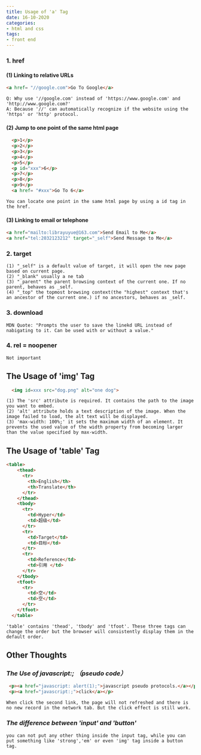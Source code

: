 ```yaml
---
title: Usage of 'a' Tag
date: 16-10-2020
categories: 
- html and css
tags:
- front end
---
```


### 1. href

#### (1) Linking to relative URLs
```html
<a href= "//google.com">Go To Google</a>
```
	Q: Why use '//google.com' instead of 'https://www.google.com' and 'http://www.google.com?'
    A: Because '//' can automatically recognize if the website using the 'https' or 'http' protocol.

#### (2) Jump to one point of the same html page
```html
  <p>1</p>
  <p>2</p>
  <p>3</p>
  <p>4</p>
  <p>5</p>
  <p id="xxx">6</p>
  <p>7</p>
  <p>8</p>
  <p>9</p>
  <a href= "#xxx">Go To 6</a>
```
	You can locate one point in the same html page by using a id tag in the href.

#### (3) Linking to  email or telephone
```html
<a href="mailto:librayuyue@163.com">Send Email to Me</a>
<a href="tel:2032123212" target="_self">Send Message to Me</a>
```

### 2. target
	(1) "_self" is a default value of target, it will open the new page based on current page.
    (2) "_blank" usually a ne tab
    (3) "_parent" the parent browsing context of the current one. If no parent, behaves as _self.
    (4) "_top" the topmost browsing context(the "highest" context that's an ancestor of the current one.) if no ancestors, behaves as _self.

### 3. download
	MDN Quote: "Prompts the user to save the linekd URL instead of nabigating to it. Can be used with or without a value."


### 4. rel = noopener
	Not important



## The Usage of 'img' Tag
```html
  <img id=xxx src="dog.png" alt="one dog">
```
	(1) The 'src' attribute is required. It contains the path to the image you want to embed.
    (2) 'alt' attribute holds a text description of the image. When the image failed to load, the alt text will be displayed.
    (3) 'max-width: 100%;' it sets the maximum width of an element. It prevents the used value of the width property from becoming larger than the value specified by max-width.


## The Usage of 'table' Tag
```html
<table>
    <thead>
      <tr>
        <th>English</th>
        <th>Translate</th>
      </tr>
    </thead>
    <tbody>
      <tr>
        <td>Hyper</td>
        <td>超级</td>
      </tr>
      <tr>
        <td>Target</td>
        <td>目标</td>
      </tr>
      <tr>
        <td>Reference</td>
        <td>引用 </td>
      </tr>
    </tbody>
    <tfoot>
      <tr>
        <td>空</td>
        <td>空</td>
      </tr>
    </tfoot>
  </table>
```
	'table' contains 'thead', 'tbody' and 'tfoot'. These three tags can change the order but the browser will consistently display them in the default order.

## Other Thoughts
### *The Use of javascript:; （pseudo code）*
```html
 <p><a href="javascript: alert(1);">javascript pseudo protocols.</a></p>
 <p><a href="javascript:;">click</a></p>
```
	When click the second link, the page will not refreshed and there is no new record in the network tab. But the click effect is still work.

### *The difference between 'input' and 'button'*
	you can not put any other thing inside the input tag, while you can put something like 'strong','em' or even 'img' tag inside a button tag.







